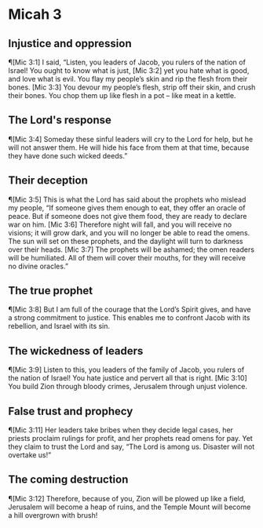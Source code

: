 # Micah 3

## Injustice and oppression
¶[Mic 3:1] I said, “Listen, you leaders of Jacob, you rulers of the nation of Israel! You ought to know what is just,
[Mic 3:2] yet you hate what is good, and love what is evil. You flay my people’s skin and rip the flesh from their bones.
[Mic 3:3] You devour my people’s flesh, strip off their skin, and crush their bones. You chop them up like flesh in a pot – like meat in a kettle.

## The Lord's response
¶[Mic 3:4] Someday these sinful leaders will cry to the Lord for help, but he will not answer them. He will hide his face from them at that time, because they have done such wicked deeds.”

## Their deception
¶[Mic 3:5] This is what the Lord has said about the prophets who mislead my people, “If someone gives them enough to eat, they offer an oracle of peace. But if someone does not give them food, they are ready to declare war on him.
[Mic 3:6] Therefore night will fall, and you will receive no visions; it will grow dark, and you will no longer be able to read the omens. The sun will set on these prophets, and the daylight will turn to darkness over their heads.
[Mic 3:7] The prophets will be ashamed; the omen readers will be humiliated. All of them will cover their mouths, for they will receive no divine oracles.”

## The true prophet
¶[Mic 3:8] But I am full of the courage that the Lord’s Spirit gives, and have a strong commitment to justice. This enables me to confront Jacob with its rebellion, and Israel with its sin.

## The wickedness of leaders
¶[Mic 3:9] Listen to this, you leaders of the family of Jacob, you rulers of the nation of Israel! You hate justice and pervert all that is right.
[Mic 3:10] You build Zion through bloody crimes, Jerusalem through unjust violence.

## False trust and prophecy
¶[Mic 3:11] Her leaders take bribes when they decide legal cases, her priests proclaim rulings for profit, and her prophets read omens for pay. Yet they claim to trust the Lord and say, “The Lord is among us. Disaster will not overtake us!”

## The coming destruction
¶[Mic 3:12] Therefore, because of you, Zion will be plowed up like a field, Jerusalem will become a heap of ruins, and the Temple Mount will become a hill overgrown with brush!
